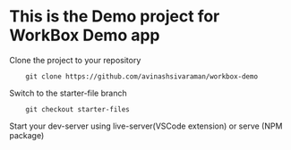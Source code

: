 # This is the Demo project for WorkBox Demo app

Clone the project to your repository
```
    git clone https://github.com/avinashsivaraman/workbox-demo
```

Switch to the starter-file branch

```
    git checkout starter-files
```

Start your dev-server using live-server(VSCode extension) or serve (NPM package)
